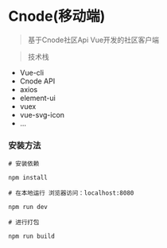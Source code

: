 # Cnode(移动端)

> 基于Cnode社区Api Vue开发的社区客户端

> 技术栈

  * Vue-cli
  * Cnode API
  * axios
  * element-ui
  * vuex
  * vue-svg-icon
  * ...

### 安装方法

```
# 安装依赖
 
npm install
 
# 在本地运行 浏览器访问：localhost:8080
 
npm run dev
 
# 进行打包
 
npm run build
 
```



